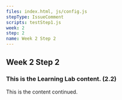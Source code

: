 ```yaml
---
files: index.html, js/config.js
stepType: IssueComment
scripts: testStep1.js
week: 2
step: 2
name: Week 2 Step 2
---
```


## Week 2 Step 2

### This is the Learning Lab content. (2.2)

This is the content continued.
